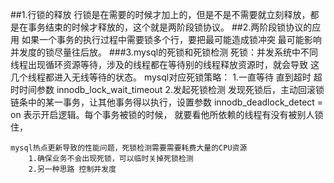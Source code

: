 ##1.行锁的释放
    行锁是在需要的时候才加上的，但是不是不需要就立刻释放，都是在事务结束的时候才释放的，这个就是两阶段锁协议。
##2.两阶段锁协议的应用
    如果一个事务的执行过程中需要锁多个行，要把最可能造成锁冲突 最可能影响并发度的锁尽量往后放。
###3.mysql的死锁和死锁检测
    死锁：并发系统中不同线程出现循环资源等待，涉及的线程都在等待别的线程释放资源时，就会导致
        这几个线程都进入无线等待的状态。
    mysql对应死锁策略：
        1.一直等待 直到超时 超时时间参数
            innodb_lock_wait_timeout
        2.发起死锁检测
            发现死锁后，主动回滚锁链条中的某一事务，让其他事务得以执行，设置参数
             innodb_deadlock_detect = on 表示开启逻辑。每个事务被锁的时候，
             就要看他所依赖的线程有没有被别人锁住，
        
    mysql热点更新导致的性能问题，死锁检测需要需要耗费大量的CPU资源
        1.确保业务不会出现死锁，可以临时关掉死锁检测
        2.另一种思路 控制并发度